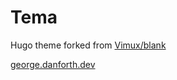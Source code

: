 # Tema
Hugo theme forked from [Vimux/blank](https://github.com/Vimux/blank)


[george.danforth.dev](https://george.danforth.dev)
